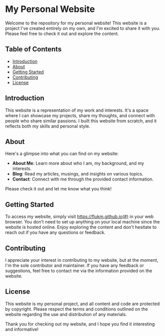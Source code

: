 # My Personal Website

Welcome to the repository for my personal website! This website is a project I've created entirely on my own, and I'm excited to share it with you. Please feel free to check it out and explore the content.

## Table of Contents

- [Introduction](#introduction)
- [About](#about)
- [Getting Started](#getting-started)
- [Contributing](#contributing)
- [License](#license)

## Introduction

This website is a representation of my work and interests. It's a space where I can showcase my projects, share my thoughts, and connect with people who share similar passions. I built this website from scratch, and it reflects both my skills and personal style.

## About

Here's a glimpse into what you can find on my website:

- **About Me**: Learn more about who I am, my background, and my interests.
- **Blog**: Read my articles, musings, and insights on various topics.
- **Contact**: Connect with me through the provided contact information.

Please check it out and let me know what you think!

## Getting Started

To access my website, simply visit https://flukm.github.io(#) in your web browser. You don't need to set up anything on your local machine since the website is hosted online. Enjoy exploring the content and don't hesitate to reach out if you have any questions or feedback.

## Contributing

I appreciate your interest in contributing to my website, but at the moment, I'm the sole contributor and maintainer. If you have any feedback or suggestions, feel free to contact me via the information provided on the website.

## License

This website is my personal project, and all content and code are protected by copyright. Please respect the terms and conditions outlined on the website regarding the use and distribution of any materials.

Thank you for checking out my website, and I hope you find it interesting and informative!
